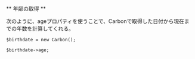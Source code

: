 ** 年齢の取得 **

次のように、ageプロパティを使うことで、Carbonで取得した日付から現在までの年数を計算してくれる。

```
$birthdate = new Carbon();

$birthdate->age;
```

